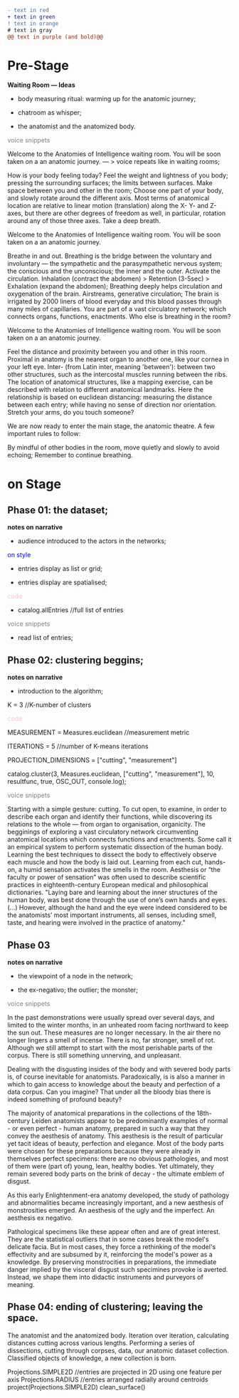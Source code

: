 ```diff
- text in red
+ text in green
! text in orange
# text in gray
@@ text in purple (and bold)@@
```

# Pre-Stage

__Waiting Room — Ideas__

* body measuring ritual: warming up for the anatomic journey;

* chatroom as whisper;

* the anatomist and the anatomized body.

<p style="color:gray">voice snippets</p>

Welcome to the Anatomies of Intelligence waiting room. You will be soon taken on a an anatomic journey. — > voice repeats like in waiting rooms;

How is your body feeling today? Feel the weight and lightness of you body; pressing the surrounding surfaces; the limits between surfaces.
Make space between you and other in the room; 
Choose one part of your body, and slowly rotate around the different axis.
Most terms of anatomical location are relative to linear motion (translation) along the X- Y- and Z-axes, 
but there are other degrees of freedom as well, in particular, rotation around any of those three axes.
Take a deep breath.

Welcome to the Anatomies of Intelligence waiting room. You will be soon taken on a an anatomic journey.

Breathe in and out. Breathing is the bridge between the voluntary and involuntary — the sympathetic and the parasympathetic nervous system; 
the conscious and the unconscious; the inner and the outer. Activate the circulation.
Inhalation (contract the abdomen) > Retention (3-5sec) > Exhalation (expand the abdomen);
Breathing deeply helps circulation and oxygenation of the brain. Airstreams, generative circulation;
The brain is irrigated by 2000 liners of blood everyday and this blood passes through many miles of capillaries.
You are part of a vast circulatory network; which connects organs, functions, enactments.
Who else is breathing in the room?

Welcome to the Anatomies of Intelligence waiting room. You will be soon taken on a an anatomic journey.

Feel the distance and proximity between you and other in this room. 
Proximal in anatomy is the nearest organ to another one, like your cornea in your left eye. 
Inter- (from Latin inter, meaning 'between'): between two other structures, such as the intercostal muscles running between the ribs.
The location of anatomical structures, like a mapping exercise, can be described with relation to different anatomical landmarks. 
Here the relationship is based on euclidean distancing: measuring the distance between each entry; 
while having no sense of direction nor orientation.
Stretch your arms, do you touch someone?

We are now ready to enter the main stage, the anatomic theatre. A few important rules to follow:

By mindful of other bodies in the room, move quietly and slowly to avoid echoing;
Remember to continue breathing.

# on Stage

## Phase 01: the dataset;

__notes on narrative__

* audience introduced to the actors in the networks; 

<p style="color:blue">on style</p>

* entries display as list or grid;

* entries display are spatialised;

<p style="color:pink">code</p>

* catalog.allEntries //full list of entries

<span style="color:gray">voice snippets</span>


* read list of entries;


## Phase 02: clustering beggins;

__notes on narrative__

* introduction to the algorithm;


K = 3 //K-number of clusters

<span style="color:pink">code</span>

MEASUREMENT = Measures.euclidean //measurement metric

ITERATIONS = 5 //number of K-means iterations

PROJECTION_DIMENSIONS = ["cutting", "measurement"]

catalog.cluster(3, Measures.euclidean, ["cutting", "measurement"], 10, resultfunc, true, OSC_OUT, console.log);

<span style="color:gray">voice snippets</span>

Starting with a simple gesture: cutting. To cut open, to examine, in order to describe each organ and identify their functions, while discovering its relations to the whole — from organ to organisation, organicity. The begginings of exploring a vast circulatory network circumventing anatomical locations which connects functions and enactments. Some call it an empirical system to perform systematic dissection of the human body.
Learning the best techniques to dissect the body to effectively observe each muscle and how the body is laid out. Learning from each cut, hands-on, a humid sensation activates the smells in the room.
Aesthesis or “the faculty or power of sensation” was often used to describe scientific practices in eighteenth-century European medical and philosophical dictionaries. "Laying bare and learning about the inner structures of the human body, was best done through the use of one’s own hands and eyes. (...) However, although the hand and the eye were indeed considered to be the anatomists’ most important instruments, all senses, including smell, taste, and hearing were involved in the practice of anatomy."

## Phase 03

__notes on narrative__

* the viewpoint of a node in the network;

* the ex-negativo; the outlier; the monster;

<span style="color:gray">voice snippets</span>

In the past demonstrations were usually spread over several days, and limited to the winter months, in an unheated room facing northward to keep the sun out. 
These measures are no longer necessary. In the air there no longer lingers a smell of incense. There is no, far stronger, smell of rot. 
Although we still attempt to start with the most perishable parts of the corpus. There is still something unnerving, and unpleasant.

Dealing with the disgusting insides of the body and with severed body parts is, of course inevitable for anatomists. 
Paradoxically, is is also a manner in which to gain access to knowledge about the beauty and perfection of a data corpus. Can you imagine? 
That under all the bloody bias there is indeed something of profound beauty?

The majority of anatomical preparations in the collections of the 18th-century Leiden anatomists appear to be predominantly examples of normal - 
or even perfect - human anatomy, prepared in such a way that they convey the aesthesis of anatomy. 
This aesthesis is the result of particular yet tacit ideas of beauty, perfection and elegance. 
Most of the body parts were chosen for these preparations because they were already in themselves perfect specimens: there are no obvious pathologies, 
and most of them were (part of) young, lean, healthy bodies. Yet ultimately, they remain severed body parts on the brink of decay - the ultimate emblem of disgust.

As this early Enlightenment-era anatomy developed, the study of pathology and abnormalities became increasingly important, and a new aesthesis of monstrosities emerged. 
An aesthesis of the ugly and the imperfect. An aesthesis ex negativo.

Pathological specimens like these appear often and are of great interest. They are the statistical outliers that in some cases break the model's delicate facia. 
But in most cases, they force a rethinking of the model's effectivity and are subsumed by it, reinforcing the model's power as a knowledge. 
By preserving monstrocities in preparations, the immediate danger implied by the visceral disgust such specimines provoke is averted. 
Instead, we shape them into didactic instruments and purveyors of meaning.

## Phase 04: ending of clustering; leaving the space.

The anatomist and the anatomized body. Iteration over iteration, calculating distances cutting across various lengths. 
Performing a series of dissections, cutting through corpses, data, our anatomic dataset collection. 
Classified objects of knowledge, a new collection is born.

Projections.SIMPLE2D //entries are projected in 2D using one feature per axis Projections.RADIUS //entries arranged radially around centroids
project(Projections.SIMPLE2D)
clean_surface()
